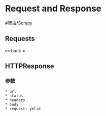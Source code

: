 # Request and Response
#爬虫/Scrapy
## Requests
errback = 

## HTTPResponse 
### 参数
	* url  
	* status  
	* headers  
	* body
	* request: yelid

